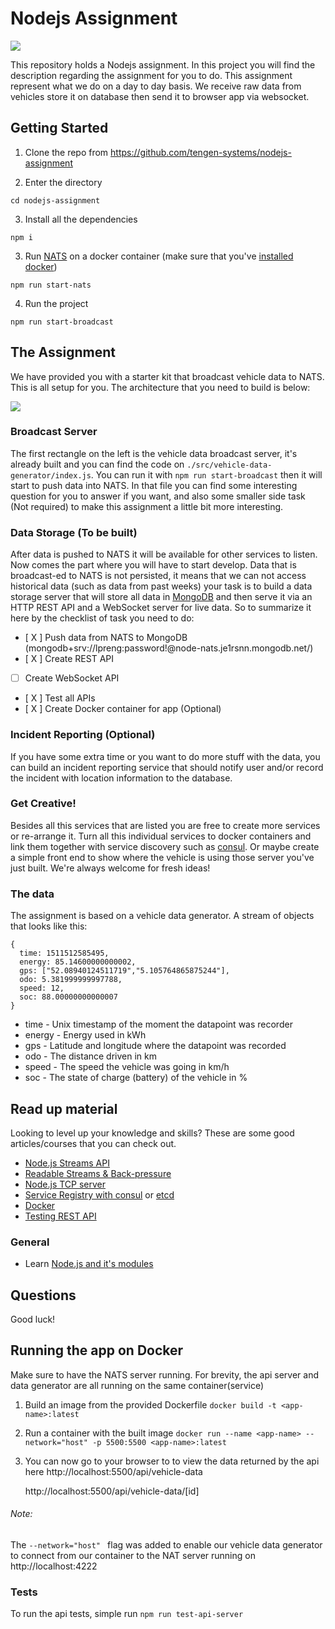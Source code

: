 # Nodejs Assignment

![
](https://imgs.xkcd.com/comics/code_quality_3.png)

This repository holds a Nodejs assignment. In this project you will find the description regarding the assignment for you to do. This assignment represent what we do on a day to day basis. We receive raw data from vehicles store it on database then send it to browser app via websocket.

## Getting Started

1. Clone the repo from
   https://github.com/tengen-systems/nodejs-assignment

2. Enter the directory

`cd nodejs-assignment`

3. Install all the dependencies

`npm i`

3. Run [NATS](https://nats.io/) on a docker container (make sure that you've [installed docker](https://docs.docker.com/install/))

`npm run start-nats`

4. Run the project

`npm run start-broadcast`

## The Assignment

We have provided you with a starter kit that broadcast vehicle data to NATS. This is all setup for you. The architecture that you need to build is below:

![](https://github.com/tengen-systems/nodejs-assignment/blob/master/uml.png)

### Broadcast Server

The first rectangle on the left is the vehicle data broadcast server, it's already built and you can find the code on `./src/vehicle-data-generator/index.js`. You can run it with `npm run start-broadcast` then it will start to push data into NATS. In that file you can find some interesting question for you to answer if you want, and also some smaller side task (Not required) to make this assignment a little bit more interesting.

### Data Storage (To be built)

After data is pushed to NATS it will be available for other services to listen. Now comes the part where you will have to start develop. Data that is broadcast-ed to NATS is not persisted, it means that we can not access historical data (such as data from past weeks) your task is to build a data storage server that will store all data in [MongoDB](https://www.mongodb.com/) and then serve it via an HTTP REST API and a WebSocket server for live data. So to summarize it here by the checklist of task you need to do:

- [ X ] Push data from NATS to MongoDB (mongodb+srv://lpreng:password!@node-nats.je1rsnn.mongodb.net/)
- [ X ] Create REST API
- [ ] Create WebSocket API
- [ X ] Test all APIs
- [ X ] Create Docker container for app (Optional)

### Incident Reporting (Optional)

If you have some extra time or you want to do more stuff with the data, you can build an incident reporting service that should notify user and/or record the incident with location information to the database.

### Get Creative!

Besides all this services that are listed you are free to create more services or re-arrange it. Turn all this individual services to docker containers and link them together with service discovery such as [consul](https://www.consul.io/). Or maybe create a simple front end to show where the vehicle is using those server you've just built. We're always welcome for fresh ideas!

### The data

The assignment is based on a vehicle data generator. A stream of objects that looks like this:

```JS
{
  time: 1511512585495,
  energy: 85.14600000000002,
  gps: ["52.08940124511719","5.105764865875244"],
  odo: 5.381999999997788,
  speed: 12,
  soc: 88.00000000000007
}
```

- time - Unix timestamp of the moment the datapoint was recorder
- energy - Energy used in kWh
- gps - Latitude and longitude where the datapoint was recorded
- odo - The distance driven in km
- speed - The speed the vehicle was going in km/h
- soc - The state of charge (battery) of the vehicle in %

## Read up material

Looking to level up your knowledge and skills? These are some good articles/courses that you can check out.

- [Node.js Streams API](https://nodejs.org/api/stream.html)
- [Readable Streams & Back-pressure](https://www.transitions-now.com/2015/12/06/merging-time-series-data-streams-a-node-js-streams-case-part-2/)
- [Node.js TCP server](https://nodejs.org/api/net.html)
- [Service Registry with consul](https://www.consul.io/) or [etcd](https://coreos.com/etcd/)
- [Docker](https://www.docker.com/)
- [Testing REST API](https://scotch.io/tutorials/test-a-node-restful-api-with-mocha-and-chai)

### General

- Learn [Node.js and it's modules](http://nodeschool.io/#workshoppers)

## Questions

Good luck!

## Running the app on Docker

Make sure to have the NATS server running. For brevity, the api server and data generator are all running on the same container(service)

1. Build an image from the provided Dockerfile
   `docker build -t <app-name>:latest`
2. Run a container with the built image
   `docker run --name <app-name> --network="host" -p 5500:5500 <app-name>:latest`
3. You can now go to your browser to to view the data returned by the api here
   http://localhost:5500/api/vehicle-data

   http://localhost:5500/api/vehicle-data/[id]

###### Note:

The `--network="host" ` flag was added to enable our vehicle data generator to connect from our container to the NAT server running on http://localhost:4222

### Tests

To run the api tests, simple run `npm run test-api-server`
